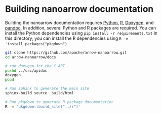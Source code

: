 <!---
  Licensed to the Apache Software Foundation (ASF) under one
  or more contributor license agreements.  See the NOTICE file
  distributed with this work for additional information
  regarding copyright ownership.  The ASF licenses this file
  to you under the Apache License, Version 2.0 (the
  "License"); you may not use this file except in compliance
  with the License.  You may obtain a copy of the License at

    http://www.apache.org/licenses/LICENSE-2.0

  Unless required by applicable law or agreed to in writing,
  software distributed under the License is distributed on an
  "AS IS" BASIS, WITHOUT WARRANTIES OR CONDITIONS OF ANY
  KIND, either express or implied.  See the License for the
  specific language governing permissions and limitations
  under the License.
-->

# Building nanoarrow documentation

Building the nanoarrow documentation requires [Python](https://python.org), [R](https://r-project.org), [Doxygen](https://doxygen.nl), and [pandoc](https://pandoc.org/). In addition, several Python and R packages are required. You can install the Python dependencies using `pip install -r requirements.txt` in this directory; you can install the R dependencies using `R -e 'install.packages("pkgdown")`.

```bash
git clone https://github.com/apache/arrow-nanoarrow.git
cd arrow-nanoarrow/docs

# run doxygen for the C API
pushd ../src/apidoc
doxygen
popd

# Run sphinx to generate the main site
sphinx-build source _build/html

# Run pkgdown to generate R package documentation
R -e 'pkgdown::build_site("../r")'
```
